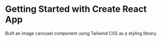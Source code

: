 # Getting Started with Create React App

Built an image carousel component using Tailwind CSS as a styling library.
